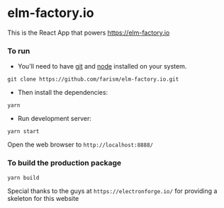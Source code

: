 # elm-factory.io

This is the React App that powers https://elm-factory.io

### To run

* You'll need to have [git](https://git-scm.com/) and [node](https://nodejs.org/en/) installed on your system.

```
git clone https://github.com/farism/elm-factory.io.git
```

* Then install the dependencies:

```
yarn
```

* Run development server:

```
yarn start
```

Open the web browser to `http://localhost:8888/`

### To build the production package

```
yarn build
```

Special thanks to the guys at `https://electronforge.io/` for providing a skeleton for this website
